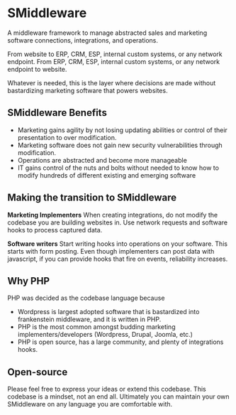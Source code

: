 # SMiddleware
A middleware framework to manage abstracted sales and marketing software connections, integrations, and operations.

From website to ERP, CRM, ESP, internal custom systems, or any network endpoint.
From ERP, CRM, ESP, internal custom systems, or any network endpoint to website.

Whatever is needed, this is the layer where decisions are made without bastardizing marketing software that powers websites. 

## SMiddleware Benefits
- Marketing gains agility by not losing updating abilities or control of their presentation to over modification.
- Marketing software does not gain new security vulnerabilities through modification.
- Operations are abstracted and become more manageable
- IT gains control of the nuts and bolts without needed to know how to modify hundreds of different existing and emerging software

## Making the transition to SMiddleware
**Marketing Implementers**
When creating integrations, do not modify the codebase you are building websites in. Use network requests and software hooks to process captured data.

**Software writers**
Start writing hooks into operations on your software. This starts with form posting. Even though implementers can post data with javascript, if you can provide hooks that fire on events, reliability increases.

## Why PHP
PHP was decided as the codebase language because
- Wordpress is largest adopted software that is bastardized into frankenstein middleware, and it is written in PHP.
- PHP is the most common amongst budding marketing implementers/developers (Wordpress, Drupal, Joomla, etc.)
- PHP is open source, has a large community, and plenty of integrations hooks.

## Open-source
Please feel free to express your ideas or extend this codebase. This codebase is a mindset, not an end all. Ultimately you can maintain your own SMiddleware on any language you are comfortable with.
